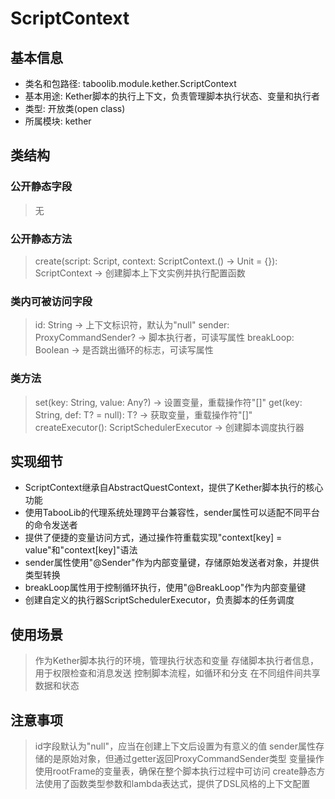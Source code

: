 # ScriptContext

## 基本信息
- 类名和包路径: taboolib.module.kether.ScriptContext
- 基本用途: Kether脚本的执行上下文，负责管理脚本执行状态、变量和执行者
- 类型: 开放类(open class)
- 所属模块: kether

## 类结构
### 公开静态字段
> 无

### 公开静态方法
> create(script: Script, context: ScriptContext.() -> Unit = {}): ScriptContext -> 创建脚本上下文实例并执行配置函数

### 类内可被访问字段
> id: String -> 上下文标识符，默认为"null"
> sender: ProxyCommandSender? -> 脚本执行者，可读写属性
> breakLoop: Boolean -> 是否跳出循环的标志，可读写属性

### 类方法
> set(key: String, value: Any?) -> 设置变量，重载操作符"[]"
> get<T>(key: String, def: T? = null): T? -> 获取变量，重载操作符"[]"
> createExecutor(): ScriptSchedulerExecutor -> 创建脚本调度执行器

## 实现细节
- ScriptContext继承自AbstractQuestContext<ScriptContext>，提供了Kether脚本执行的核心功能
- 使用TabooLib的代理系统处理跨平台兼容性，sender属性可以适配不同平台的命令发送者
- 提供了便捷的变量访问方式，通过操作符重载实现"context[key] = value"和"context[key]"语法
- sender属性使用"@Sender"作为内部变量键，存储原始发送者对象，并提供类型转换
- breakLoop属性用于控制循环执行，使用"@BreakLoop"作为内部变量键
- 创建自定义的执行器ScriptSchedulerExecutor，负责脚本的任务调度

## 使用场景
> 作为Kether脚本执行的环境，管理执行状态和变量
> 存储脚本执行者信息，用于权限检查和消息发送
> 控制脚本流程，如循环和分支
> 在不同组件间共享数据和状态

## 注意事项
> id字段默认为"null"，应当在创建上下文后设置为有意义的值
> sender属性存储的是原始对象，但通过getter返回ProxyCommandSender类型
> 变量操作使用rootFrame的变量表，确保在整个脚本执行过程中可访问
> create静态方法使用了函数类型参数和lambda表达式，提供了DSL风格的上下文配置
